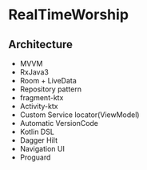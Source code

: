 # RealTimeWorship

## Architecture

- MVVM
- RxJava3
- Room + LiveData
- Repository pattern
- fragment-ktx
- Activity-ktx
- Custom Service locator(ViewModel)
- Automatic VersionCode
- Kotlin DSL
- Dagger Hilt
- Navigation UI
- Proguard

